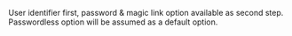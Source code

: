 User identifier first, password & magic link option available as second step. Passwordless option will be assumed as a default option. 
